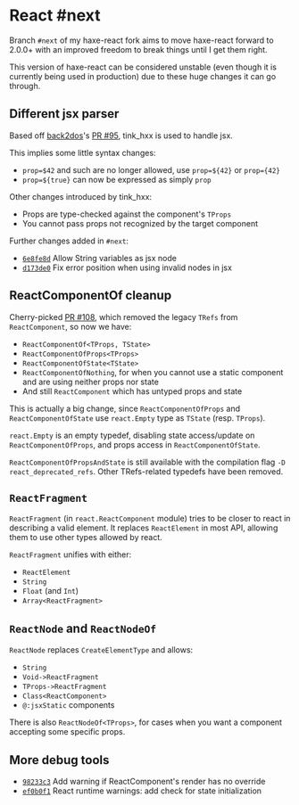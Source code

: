 # React #next

Branch `#next` of my haxe-react fork aims to move haxe-react forward to 2.0.0+
with an improved freedom to break things until I get them right.

This version of haxe-react can be considered unstable (even though it is
currently being used in production) due to these huge changes it can go through.

## Different jsx parser

Based off [back2dos](https://github.com/back2dos)'s
[PR #95](https://github.com/massiveinteractive/haxe-react/pull/95), tink_hxx is
used to handle jsx.

This implies some little syntax changes:
* `prop=$42` and such are no longer allowed, use `prop=${42}` or `prop={42}`
* `prop=${true}` can now be expressed as simply `prop`

Other changes introduced by tink_hxx:
* Props are type-checked against the component's `TProps`
* You cannot pass props not recognized by the target component

Further changes added in `#next`:
* [`6e8fe8d`](https://github.com/kLabz/haxe-react/commit/6e8fe8d) Allow String variables as jsx node
* [`d173de0`](https://github.com/kLabz/haxe-react/commit/d173de0) Fix error position when using invalid nodes in jsx

## ReactComponentOf cleanup

Cherry-picked
[PR #108](https://github.com/massiveinteractive/haxe-react/pull/108), which
removed the legacy `TRefs` from `ReactComponent`, so now we have:
* `ReactComponentOf<TProps, TState>`
* `ReactComponentOfProps<TProps>`
* `ReactComponentOfState<TState>`
* `ReactComponentOfNothing`, for when you cannot use a static component and are
 using neither props nor state
* And still `ReactComponent` which has untyped props and state

This is actually a big change, since `ReactComponentOfProps` and
`ReactComponentOfState` use `react.Empty` type as `TState` (resp. `TProps`).

`react.Empty` is an empty typedef, disabling state access/update on
`ReactComponentOfProps`, and props access in `ReactComponentOfState`.

`ReactComponentOfPropsAndState` is still available with the compilation flag
`-D react_deprecated_refs`. Other TRefs-related typedefs have been removed.

## `ReactFragment`

`ReactFragment` (in `react.ReactComponent` module) tries to be closer to react
in describing a valid element. It replaces `ReactElement` in most API, allowing
them to use other types allowed by react.

`ReactFragment` unifies with either:
* `ReactElement`
* `String`
* `Float` (and `Int`)
* `Array<ReactFragment>`

## `ReactNode` and `ReactNodeOf`

`ReactNode` replaces `CreateElementType` and allows:
* `String`
* `Void->ReactFragment`
* `TProps->ReactFragment`
* `Class<ReactComponent>`
* `@:jsxStatic` components

There is also `ReactNodeOf<TProps>`, for cases when you want a component
accepting some specific props.

## More debug tools

* [`98233c3`](https://github.com/kLabz/haxe-react/commit/98233c3) Add warning if ReactComponent's render has no override
* [`ef0b0f1`](https://github.com/kLabz/haxe-react/commit/ef0b0f1) React runtime warnings: add check for state initialization
